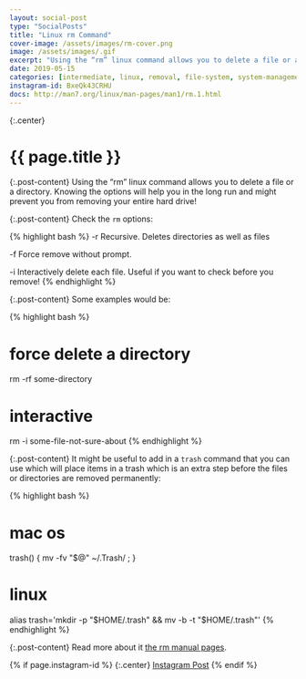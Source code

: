 ```yaml
---
layout: social-post
type: "SocialPosts"
title: "Linux rm Command"
cover-image: /assets/images/rm-cover.png
image: /assets/images/.gif
excerpt: "Using the “rm” linux command allows you to delete a file or a directory"
date: 2019-05-15
categories: [intermediate, linux, removal, file-system, system-management]
instagram-id: BxeQk43CRHU
docs: http://man7.org/linux/man-pages/man1/rm.1.html
---
```

{:.center}
# {{ page.title }}

{:.post-content}
Using the “rm” linux command allows you to delete a file or a directory. 
Knowing the options will help you in the long run and might prevent you from 
removing your entire hard drive! 

{:.post-content}
Check the `rm` options:

{% highlight bash %}
-r      Recursive. Deletes directories as well as files

-f      Force remove without prompt.

-i      Interactively delete each file. Useful if you want to check before you remove!
{% endhighlight %}

{:.post-content}
Some examples would be:

{% highlight bash %}
# force delete a directory
rm -rf some-directory

# interactive
rm -i some-file-not-sure-about
{% endhighlight %}

{:.post-content}
It might be useful to add in a `trash` command that you can use which will 
place items in a trash which is an extra step before the files or directories
are removed permanently:

{% highlight bash %}
# mac os
trash() { mv -fv "$@" ~/.Trash/ ; }

# linux
alias trash='mkdir -p "$HOME/.trash" && mv -b -t "$HOME/.trash"'
{% endhighlight %}

{:.post-content}
Read more about it <a href="{{page.docs}}" target="_blank">the rm manual pages</a>.

{% if page.instagram-id %}
{:.center}
<a class="insta-link" href="https://www.instagram.com/p/{{page.instagram-id}}" target="_blank">Instagram Post</a>
{% endif %}

